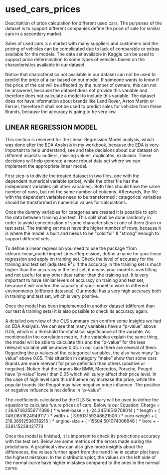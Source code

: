 # used_cars_prices
Descripition of price calculation for different used cars.
The purposes of the dataset is to support different companies define the price of sale for similar cars in a secondary market. 

Sales of used cars is a market with many suppliers and customers and the pricing of vehicles 
can be complicated due to lack of comparable or extras available for the models. The data set 
available in Kaggle can be used to support price determination to some types of vehicles 
based on the characteristics available in our dataset. 

Notice that characteristics not available in our dataset can not be used to predict the price of a 
car based on our model. If someone wants to know if the price of the car will be affected by 
the number of owners, this can not be answered, because the dataset does not provide this 
variable and therefore does not calculate a model to include this variable. The dataset does 
not have information about brands like Land Rover, Aston Martin or Ferrari, therefore it shall 
not be used to predict sales for vehicles from these Brands, because the accuracy is going to 
be very low.

## LINEAR REGRESSION MODEL ##

This section is reserved for the Linear Regression Model analysis, which was done after the 
EDA Analysis in my workbook, because the EDA is very important to help understand, see 
and take decisions about our dataset on different aspects: outliers, missing values, duplicates, 
exclusion. These decisions will help generate a more robust data set where we can implement 
the appropriate linear model. 

First step is to divide the treated dataset in two files, one with the dependent numerical
variable (price), while the other file has the independent variables (all other variables). Both 
files should have the same number of rows, but not the same number of columns. Afterwards, 
the file with the dependent variables need to be transformed : categorical variables should be 
transformed in numerical values for calculations.

Once the dummy variables for categories are created it is possible to split the data between 
training and test. This split shall be done randomly in order to avoid concentration of some 
characteristics in one of them (train or test sets). The training set must have the higher 
number of rows, because it is where the model is built and needs to be "colorful" & "strong" 
enough to support different sets.

To define a linear regression you need to use the package ‘from sklearn.linear_model import 
LinearRegression’, define a name for your linear regression and apply on training set. Check 
the level of accuracy for the training and test set (adjusted R²). If the accuracy in the training 
set is much higher than the accuracy in the test set, it means your model is overfitting and not
useful for any other data rather than the training set. It is very important to have similar levels 
of accuracy on training and test set, because it will confirm the capacity of your model to 
work in different environments (different datasets). Our model has a very high accuracy both 
in training and test set, which is very positive. 

Once the model has been implemented in another dataset (different than our test & training 
sets) it is also possible to check its accuracy again.

A detailed overview of the OLS summary can confirm some insights we had on EDA 
Analysis. We can see that many variables have a “p-value” above 0.05, which is a threshold 
for statistical significance of the variable. As mentioned in the correlation matrix, if the 
variables explain the same thing, the model will be able to calculate this and the “p-value” for 
the less relevant variable will be above 0.05. In our case there are several of them. 
Regarding the p-values of the categorical variables, the also have many “p-value” above 0.05. 
This situation in category “make” show that some cars Brands are more relevant for price 
definition than others (positive or negative). Notice that the brands like BMW, Mercedes, 
Porsche, Peugot have “p-value” lower than 0.05 which will surely affect their price level. In 
the case of high level cars this influence my increase the price, while the popular brands like 
Peugot may have negative price influence. The positive or negative influence is not define in 
“p-value”.

The coefficients calculated by the OLS Summary will be used to define the equation to 
calculate future prices of cars. Below is our Equation:
Charge = ( 36.67463556711399 ) * wheel-base + ( -24.34516512708014 ) * length + ( 
749.0851624949117 ) * width + ( 3.9513159248621506 ) * curb-weight + ( 
218.38912538318215 ) * engine-size + ( -15504.501074006848 ) * bore + -
2381.15238421773

Once the model is finished, it is important to check its predictions accuracy with the test set.
Below are some metrics of the errors made during the predictions.
A graphical view can also give more insights about the differences, the values further apart
from the trend line in scatter plot have the highest mistakes. In the distribution plot, the
values on the left side of the normal curve have higher mistakes compared to the ones in the 
normal curve.
 
